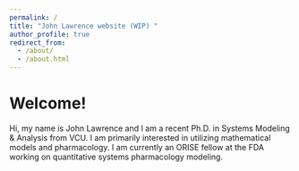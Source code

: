 ```yaml
---
permalink: /
title: "John Lawrence website (WIP) "
author_profile: true
redirect_from: 
  - /about/
  - /about.html
---
```


Welcome!
======

Hi, my name is John Lawrence and I am a recent Ph.D. in Systems Modeling & Analysis from VCU. I am primarily interested in utilizing mathematical models and pharmacology. I am currently an ORISE fellow at the FDA working on quantitative systems pharmacology modeling. 

